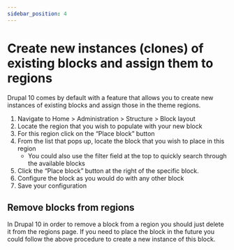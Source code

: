 ```yaml
---
sidebar_position: 4
---
```



# Create new instances (clones) of existing blocks and assign them to regions

Drupal 10 comes by default with a feature that allows you to create new instances of existing blocks and assign those in the theme regions.

1. Navigate to Home > Administration > Structure > Block layout
2. Locate the region that you wish to populate with your new block
3. For this region click on the “Place block” button
4. From the list that pops up, locate the block that you wish to place in this region
    - You could also use the filter field at the top to quickly search through the available blocks
5. Click the “Place block” button at the right of the specific block.
6. Configure the block as you would do with any other block
7. Save your configuration

## Remove blocks from regions

In Drupal 10 in order to remove a block from a region you should just delete it from the regions page. If you need to place the block in the future you could follow the above procedure to create a new instance of this block.